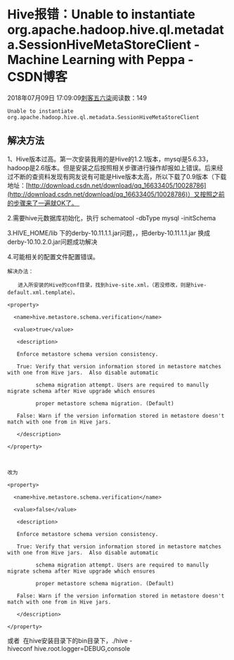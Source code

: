 # Hive报错：Unable to instantiate org.apache.hadoop.hive.ql.metadata.SessionHiveMetaStoreClient - Machine Learning with Peppa - CSDN博客





2018年07月09日 17:09:09[刺客五六柒](https://me.csdn.net/qq_39521554)阅读数：149







`Unable to instantiate org.apache.hadoop.hive.ql.metadata.SessionHiveMetaStoreClient`
## 解决方法

1、Hive版本过高。第一次安装我用的是Hive的1.2.1版本，mysql是5.6.33，hadoop是2.6版本。但是安装之后按照相关步骤进行操作却报如上错误。后来经过不断的查资料发现有网友说有可能是Hive版本太高，所以下载了0.9版本（下载地址：[http://download.csdn.net/download/qq_16633405/10028786](http://download.csdn.net/download/qq_16633405/10028786)）又按照之前的步骤来了一遍就OK了。 

2.需要hive元数据库初始化，执行 schematool -dbType mysql -initSchema

3.HIVE_HOME/lib 下的derby-10.11.1.1.jar问题，，把derby-10.11.1.1.jar 换成derby-10.10.2.0.jar问题成功解决

4.可能相关的配置文件配置错误。 

```
解决办法：

　　进入所安装的Hive的conf目录，找到hive-site.xml，（若没修改，则是hive-default.xml.template）。

<property>

  <name>hive.metastore.schema.verification</name>

  <value>true</value>

   <description>

   Enforce metastore schema version consistency.

   True: Verify that version information stored in metastore matches with one from Hive jars.  Also disable automatic

         schema migration attempt. Users are required to manully migrate schema after Hive upgrade which ensures

         proper metastore schema migration. (Default)

   False: Warn if the version information stored in metastore doesn't match with one from in Hive jars.

   </description>

</property>

 

改为

<property>

  <name>hive.metastore.schema.verification</name>

  <value>false</value>

   <description>

   Enforce metastore schema version consistency.

   True: Verify that version information stored in metastore matches with one from Hive jars.  Also disable automatic

         schema migration attempt. Users are required to manully migrate schema after Hive upgrade which ensures

         proper metastore schema migration. (Default)

   False: Warn if the version information stored in metastore doesn't match with one from in Hive jars.

   </description>

</property>
```


或者  在hive安装目录下的bin目录下，./hive -hiveconf hive.root.logger=DEBUG,console





